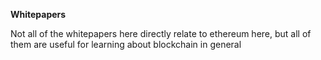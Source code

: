 **Whitepapers**

Not all of the whitepapers here directly relate to ethereum here, but all of them are useful for learning about blockchain in general

